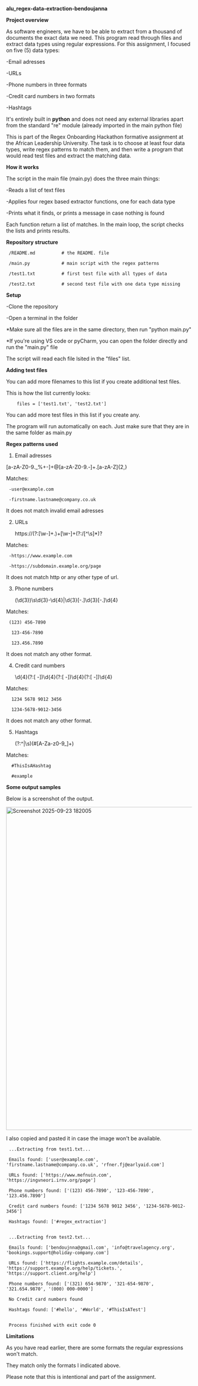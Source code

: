****alu_regex-data-extraction-bendoujanna****



**Project overview**

As software engineers, we have to be able to extract from a thousand of documents the exact data we need. 
This program read through files and extract data types using regular expressions.
For this assignment, I focused on five (5) data types:

-Email adresses

-URLs 

-Phone numbers in three formats

-Credit card numbers in two formats

-Hashtags

It's entirely built in **python** and does not need any external libraries apart from the standard "re" module (already imported in the main python file)

This is part of the Regex Onboarding Hackathon formative assignment at the African Leadership University. 
The task is to choose at least four data types, write regex patterns to match them, and then write a program that would read test files and extract the matching data.



**How it works**

The script in the main file (main.py) does the three main things:

-Reads a list of text files 

-Applies four regex based extractor functions, one for each data type

-Prints what it finds, or prints a message in case nothing is found

Each function return a list of matches. In the main loop, the script checks the lists and prints results.



**Repository structure**

     /README.md          # the README. file

     /main.py            # main script with the regex patterns 

     /test1.txt          # first test file with all types of data 

     /test2.txt          # second test file with one data type missing



**Setup**

-Clone the repository

-Open a terminal in the folder 

   *Make sure all the files are in the same directory, then run "python main.py"
      
   *If you're using VS code or pyCharm, you can open the folder directly and run the "main.py" file

The script will read each file lsited in the "files" list.


   **Adding test files**
   
   You can add more filenames to this list if you create additional test files. 

   This is how the list currently looks:
   
        files = ['test1.txt', 'test2.txt']

   You can add more test files in this list if you create any. 
   
   The program will run automatically on each. Just make sure that they are in the same folder as main.py



**Regex patterns used**

1. Email adresses
   
  [a-zA-Z0-9._%+-]+@[a-zA-Z0-9.-]+\.[a-zA-Z]{2,}

Matches:

     -user@example.com

     -firstname.lastname@company.co.uk

It does not match invalid email adresses

2. URLs
   
   https:\/\/(?:[\w-]+\.)+[\w-]+(?:\/[^\s]*)?
   
Matches:

     -https://www.example.com

     -https://subdomain.example.org/page

It does not match http or any other type of url.

3. Phone numbers
   
   \(\d{3}\)\s\d{3}-\d{4}|\d{3}[-.]\d{3}[-.]\d{4}
   
Matches:

     (123) 456-7890
 
      123-456-7890
 
      123.456.7890
 
It does not match any other format.

4. Credit card numbers
   
   \d{4}(?:[ -])\d{4}(?:[ -])\d{4}(?:[ -])\d{4}
   
Matches:

      1234 5678 9012 3456
 
      1234-5678-9012-3456
 
It does not match any other format.

5. Hashtags
   
   (?:^|\s)(#[A-Za-z0-9_]+)

Matches:

      #ThisIsAHashtag

      #example



**Some output samples**

Below is a screenshot of the output.

<img width="1243" height="874" alt="Screenshot 2025-09-23 182005" src="https://github.com/user-attachments/assets/c172db4b-128d-4798-b042-0b53175abb04" />


 I also copied and pasted it in case the image won't be available. 


     ...Extracting from test1.txt...
     
     Emails found: ['user@example.com', 'firstname.lastname@company.co.uk', 'rfner.fj@earlyaid.com']
     
     URLs found: ['https://www.mefnuin.com', 'https://ingvneori.irnv.org/page']
     
     Phone numbers found: ['(123) 456-7890', '123-456-7890', '123.456.7890']
     
     Credit card numbers found: ['1234 5678 9012 3456', '1234-5678-9012-3456']
     
     Hashtags found: ['#regex_extraction']
     
     
     ...Extracting from test2.txt...
     
     Emails found: ['bendoujnna@gmail.com', 'info@travelagency.org', 'bookings.support@holiday-company.com']
     
     URLs found: ['https://flights.example.com/details', 'https://support.example.org/help/tickets.', 'https://support.client.org/help']
     
     Phone numbers found: ['(321) 654-9870', '321-654-9870', '321.654.9870', '(000) 000-0000']
     
     No Credit card numbers found
     
     Hashtags found: ['#hello', '#World', '#ThisIsATest']
     
     
     Process finished with exit code 0

     

**Limitations**

As you have read earlier, there are some formats the regular expressions won't match.

They match only the formats I indicated above.

Please note that this is intentional and part of the assignment. 









